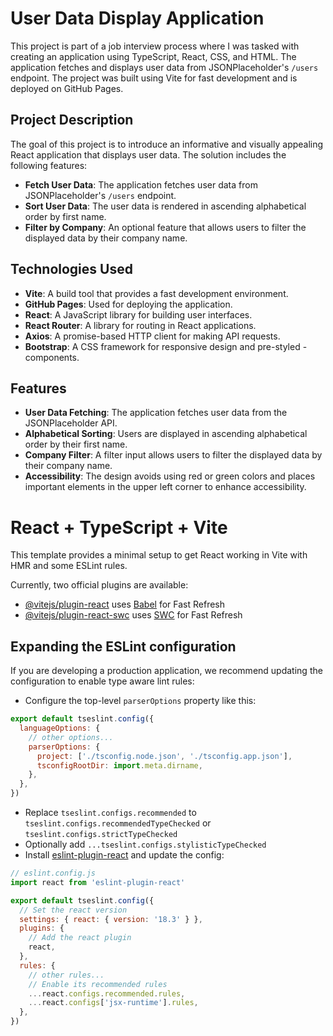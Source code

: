 # User Data Display Application

This project is part of a job interview process where I was tasked with creating an application using TypeScript, React, CSS, and HTML. The application fetches and displays user data from JSONPlaceholder's `/users` endpoint. The project was built using Vite for fast development and is deployed on GitHub Pages.

## Project Description

The goal of this project is to introduce an informative and visually appealing React application that displays user data. The solution includes the following features:

- **Fetch User Data**: The application fetches user data from JSONPlaceholder's `/users` endpoint.
- **Sort User Data**: The user data is rendered in ascending alphabetical order by first name.
- **Filter by Company**: An optional feature that allows users to filter the displayed data by their company name.

## Technologies Used

- **Vite**: A build tool that provides a fast development environment.
- **GitHub Pages**: Used for deploying the application.
- **React**: A JavaScript library for building user interfaces.
- **React Router**: A library for routing in React applications.
- **Axios**: A promise-based HTTP client for making API requests.
- **Bootstrap**: A CSS framework for responsive design and pre-styled - components.


## Features

- **User Data Fetching**: The application fetches user data from the JSONPlaceholder API.
- **Alphabetical Sorting**: Users are displayed in ascending alphabetical order by their first name.
- **Company Filter**: A filter input allows users to filter the displayed data by their company name.
- **Accessibility**: The design avoids using red or green colors and places important elements in the upper left corner to enhance accessibility.




# React + TypeScript + Vite

This template provides a minimal setup to get React working in Vite with HMR and some ESLint rules.

Currently, two official plugins are available:

- [@vitejs/plugin-react](https://github.com/vitejs/vite-plugin-react/blob/main/packages/plugin-react/README.md) uses [Babel](https://babeljs.io/) for Fast Refresh
- [@vitejs/plugin-react-swc](https://github.com/vitejs/vite-plugin-react-swc) uses [SWC](https://swc.rs/) for Fast Refresh

## Expanding the ESLint configuration

If you are developing a production application, we recommend updating the configuration to enable type aware lint rules:

- Configure the top-level `parserOptions` property like this:

```js
export default tseslint.config({
  languageOptions: {
    // other options...
    parserOptions: {
      project: ['./tsconfig.node.json', './tsconfig.app.json'],
      tsconfigRootDir: import.meta.dirname,
    },
  },
})
```

- Replace `tseslint.configs.recommended` to `tseslint.configs.recommendedTypeChecked` or `tseslint.configs.strictTypeChecked`
- Optionally add `...tseslint.configs.stylisticTypeChecked`
- Install [eslint-plugin-react](https://github.com/jsx-eslint/eslint-plugin-react) and update the config:

```js
// eslint.config.js
import react from 'eslint-plugin-react'

export default tseslint.config({
  // Set the react version
  settings: { react: { version: '18.3' } },
  plugins: {
    // Add the react plugin
    react,
  },
  rules: {
    // other rules...
    // Enable its recommended rules
    ...react.configs.recommended.rules,
    ...react.configs['jsx-runtime'].rules,
  },
})
```
